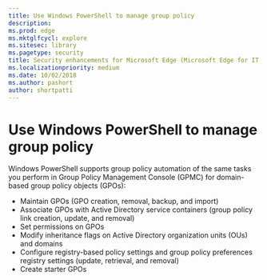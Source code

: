 ```yaml
---
title: Use Windows PowerShell to manage group policy
description: 
ms.prod: edge
ms.mktglfcycl: explore
ms.sitesec: library
ms.pagetype: security
title: Security enhancements for Microsoft Edge (Microsoft Edge for IT Pros)
ms.localizationpriority: medium
ms.date: 10/02/2018
ms.author: pashort
author: shortpatti
---
```


# Use Windows PowerShell to manage group policy

Windows PowerShell supports group policy automation of the same tasks you perform in Group Policy Management Console (GPMC) for domain-based group policy objects (GPOs):

- Maintain GPOs (GPO creation, removal, backup, and import)
- Associate GPOs with Active Directory service containers (group policy link creation, update, and removal)
- Set permissions on GPOs
- Modify inheritance flags on Active Directory organization units (OUs) and domains
- Configure registry-based policy settings and group policy preferences registry settings (update, retrieval, and removal)
- Create starter GPOs
 


